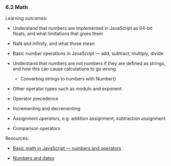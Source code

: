 ### 6.2 Math

Learning outcomes:

- Understand that numbers are implemented in JavaScript as 64-bit floats, and what limitations that gives them

- NaN and infinity, and what those mean

- Basic number operations in JavaScript — add, subtract, multiply, divide

- Understand that numbers are not numbers if they are defined as strings, and how this can cause calculations to go wrong

  - Converting strings to numbers with Number()

- Other operator types such as modulo and exponent

- Operator precedence

- Incrementing and decrementing

- Assignment operators, e.g. addition assignment, subtraction assignment

- Comparison operators

Resources:

- [Basic math in JavaScript — numbers and operators](https://developer.mozilla.org/docs/Learn/JavaScript/First_steps/Math)

- [Numbers and dates](https://developer.mozilla.org/docs/Web/JavaScript/Guide/Numbers_and_dates)
